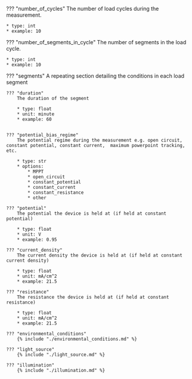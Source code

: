 ??? "number_of_cycles"
    The number of load cycles during the measurement.

    * type: int
    * example: 10  

??? "number_of_segments_in_cycle"
    The number of segments in the load cycle.

    * type: int
    * example: 10 

??? "segments"
    A repeating section detailing the conditions in each load segment

    ??? "duration"
        The duration of the segment

        * type: float
        * unit: minute
        * example: 60


    ??? "potential_bias_regime"
        The potential regime during the measurement e.g. open circuit, constant potential, constant current,  maximum powerpoint tracking, etc. 

        * type: str
        * options: 
            * MPPT
            * open_circuit
            * constant_potential
            * constant_current
            * constant_resistance
            * other

    ??? "potential"
        The potential the device is held at (if held at constant potential)

        * type: float
        * unit: V
        * example: 0.95

    ??? "current_density"
        The current density the device is held at (if held at constant current density)

        * type: float
        * unit: mA/cm^2
        * example: 21.5

    ??? "resistance"
        The resistance the device is held at (if held at constant resistance)

        * type: float
        * unit: mA/cm^2
        * example: 21.5 

    ??? "environmental_conditions"
        {% include "./environmental_conditions.md" %}  

    ??? "light_source"
        {% include "./light_source.md" %}    

    ??? "illumination"
        {% include "./illumination.md" %}          